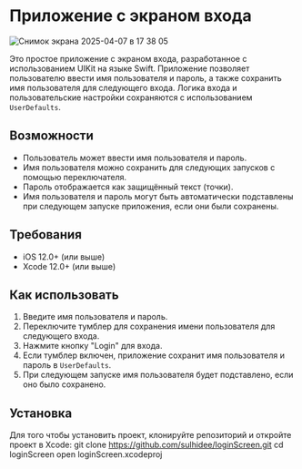 # Приложение с экраном входа
![Снимок экрана 2025-04-07 в 17 38 05](https://github.com/user-attachments/assets/aa43cd8f-2b12-4dd6-a01f-97bc5e7b8a4a)

Это простое приложение с экраном входа, разработанное с использованием UIKit на языке Swift. Приложение позволяет пользователю ввести имя пользователя и пароль, а также сохранить имя пользователя для следующего входа. Логика входа и пользовательские настройки сохраняются с использованием `UserDefaults`.

## Возможности
- Пользователь может ввести имя пользователя и пароль.
- Имя пользователя можно сохранить для следующих запусков с помощью переключателя.
- Пароль отображается как защищённый текст (точки).
- Имя пользователя и пароль могут быть автоматически подставлены при следующем запуске приложения, если они были сохранены.

## Требования
- iOS 12.0+ (или выше)
- Xcode 12.0+ (или выше)

## Как использовать
1. Введите имя пользователя и пароль.
2. Переключите тумблер для сохранения имени пользователя для следующего входа.
3. Нажмите кнопку "Login" для входа.
4. Если тумблер включен, приложение сохранит имя пользователя и пароль в `UserDefaults`.
5. При следующем запуске имя пользователя будет подставлено, если оно было сохранено.

## Установка
Для того чтобы установить проект, клонируйте репозиторий и откройте проект в Xcode:
git clone https://github.com/sulhidee/loginScreen.git
cd loginScreen
open loginScreen.xcodeproj



